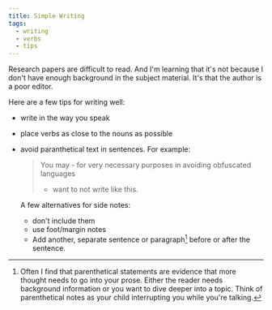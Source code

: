```yaml
---
title: Simple Writing 
tags:
  - writing
  - verbs
  - tips
---
```


Research papers are difficult to read. And I'm learning that it's not because I
don't have enough background in the subject material. It's that the author is a
poor editor.

Here are a few tips for writing well:

  * write in the way you speak
  * place verbs as close to the nouns as possible
  * avoid paranthetical text in sentences. For example:

    > You may - for very necessary purposes in avoiding obfuscated languages
    > - want to not write like this.

    A few alternatives for side notes:

      * don't include them
      * use foot/margin notes
      * Add another, separate sentence or paragraph[^1] before or after the
        sentence. 


[^1]: Often I find that parenthetical statements are evidence that more thought
  needs to go into your prose. Either the reader needs background information
  or you want to dive deeper into a topic. Think of parenthetical notes as your
  child interrupting you while you're talking.
